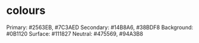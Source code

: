 # colours

Primary: #2563EB, #7C3AED
Secondary: #14B8A6, #38BDF8
Background: #0B1120
Surface: #111827
Neutral: #475569, #94A3B8
